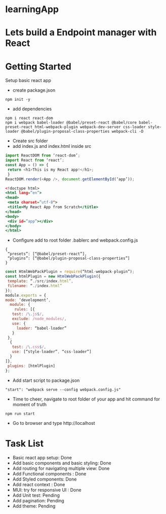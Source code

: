 # learningApp
# Lets build a Endpoint manager with React

# Getting Started
 Setup basic react app
- create package.json
```
npm init -y
```
- add dependencies
```
npm i react react-dom
npm i webpack babel-loader @babel/preset-react @babel/core babel-preset-react html-webpack-plugin webpack-dev-server css-loader style-loader @babel/plugin-proposal-class-properties webpack-cli -D
```
- Create src folder
- add index.js and index.html inside src
```index.js
import ReactDOM from ‘react-dom’;
import React from ‘react’;
const App = () => {
 return <h1>This is my React app!</h1>;
 }
ReactDOM.render(<App />, document.getElementById(‘app’));
```
```index.html
<!doctype html>
<html lang=”en”>
<head>
 <meta charset=”utf-8">
 <title>My React App from Scratch</title>
</head>
<body>
 <div id=”app”></div>
</body>
</html>
```
- Configure add to root folder .bablerc and webpack.config.js
```.bablerc
{
 “presets”: [“@babel/preset-react”],
 “plugins”: [“@babel/plugin-proposal-class-properties”]
}
```
```webpack.config.js
const HtmlWebPackPlugin = require(“html-webpack-plugin”);
const htmlPlugin = new HtmlWebPackPlugin({
 template: “./src/index.html”,
 filename: “./index.html”
});
module.exports = {
mode: ‘development’,
  module: {
    rules: [{
   test: /\.js$/,
   exclude: /node_modules/,
   use: {
     loader: “babel-loader”
   }
 },
  {
   test: /\.css$/,
   use: [“style-loader”, “css-loader”]
  }
]},
 plugins: [htmlPlugin]
};
```
- Add start script to package.json
```
"start": "webpack serve --config webpack.config.js"
```
- Time to cheer, navigate to root folder of your app and hit command for moment of truth
```
npm run start
```
- Go to browser and type http://localhost




# Task List
- Basic react app setup: Done
- Add basic components and basic styling: Done
- Add routing for navigating multiple view: Done
- Add Functional components : Done
- Add Styled components: Done
- Add react context : Done
- MUI: try for responsive UI : Done
- Add Unit test: Pending
- Add pagination: Pending
- Add theme: Pending